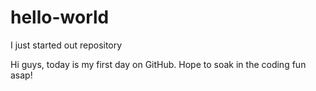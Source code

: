 # hello-world
I just started out repository

Hi guys, today is my first day on GitHub. Hope to soak in the coding fun asap!
